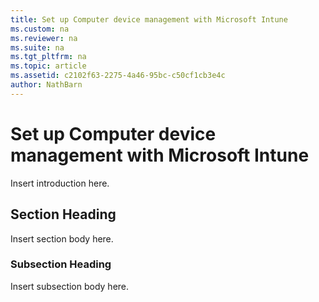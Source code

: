 ```yaml
---
title: Set up Computer device management with Microsoft Intune
ms.custom: na
ms.reviewer: na
ms.suite: na
ms.tgt_pltfrm: na
ms.topic: article
ms.assetid: c2102f63-2275-4a46-95bc-c50cf1cb3e4c
author: NathBarn
---
```

# Set up Computer device management with Microsoft Intune
Insert introduction here.

## Section Heading
Insert section body here.

### Subsection Heading
Insert subsection body here.

